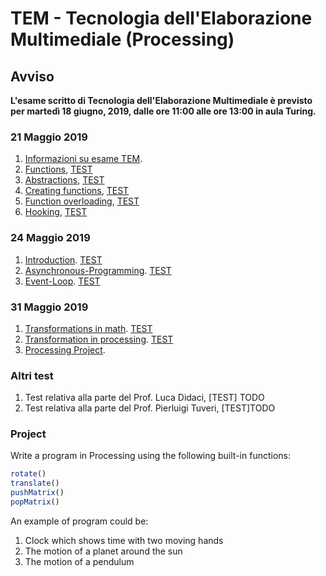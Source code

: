# TEM - Tecnologia dell'Elaborazione Multimediale (Processing)

## Avviso
__L'esame scritto di Tecnologia dell'Elaborazione Multimediale è previsto per martedì 18 giugno, 2019, dalle ore 11:00 alle ore 13:00 in aula Turing.__
<!--
__Si consiglia di partecipare muniti di portatile.__-->

### 21 Maggio 2019

1. [Informazioni su esame TEM](http://svel.to/18t4).
2. [Functions](http://svel.to/18t5), [TEST](http://svel.to/18op)
3. [Abstractions](http://svel.to/18tp), [TEST](http://svel.to/18tz)
4. [Creating functions](http://svel.to/18tr), [TEST](http://svel.to/18u0) 
5. [Function overloading](http://svel.to/18ts), [TEST](http://svel.to/18wj) 
6. [Hooking](http://svel.to/18tt), [TEST](http://svel.to/18wl) 

### 24 Maggio 2019
1. [Introduction](http://svel.to/18tu). [TEST](http://svel.to/18wm) 
2. [Asynchronous-Programming](http://svel.to/18tv). [TEST](http://svel.to/18ws)
3. [Event-Loop](http://svel.to/18ty). [TEST](http://svel.to/191t)

### 31 Maggio 2019
1. [Transformations in math](http://svel.to/196a). [TEST](http://svel.to/196b) 
2. [Transformation in processing](http://svel.to/1969). [TEST](http://svel.to/1968) 
3. [Processing Project](http://svel.to/196c).

### Altri test

1. Test relativa alla parte del Prof. Luca Didaci, [TEST] TODO
2. Test relativa alla parte del Prof. Pierluigi Tuveri, [TEST]TODO

### Project

Write a program in Processing using the following built-in functions:

```javascript
rotate()
translate()
pushMatrix()
popMatrix()
```

An example of program could be:
1. Clock which shows time with two moving hands
2. The motion of a planet around the sun
3. The motion of a pendulum
